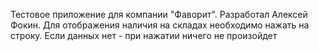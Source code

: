Тестовое приложение для компании "Фаворит".
Разработал Алексей Фокин.
Для отображения наличия на складах необходимо нажать на строку. Если данных нет - при нажатии ничего не произойдет